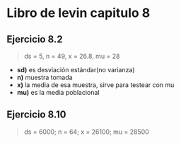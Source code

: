 # Libro de levin capitulo 8
## Ejercicio 8.2
> ds = 5, n = 49, x = 26.8, mu = 28

 - **sd)** es desviación estándar(no varianza)
 - **n)** muestra tomada
 - **x)** la media de esa muestra, sirve para testear con mu
 - **mu)** es la media poblacional

## Ejercicio 8.10
> ds = 6000; n = 64; x = 26100; mu = 28500
